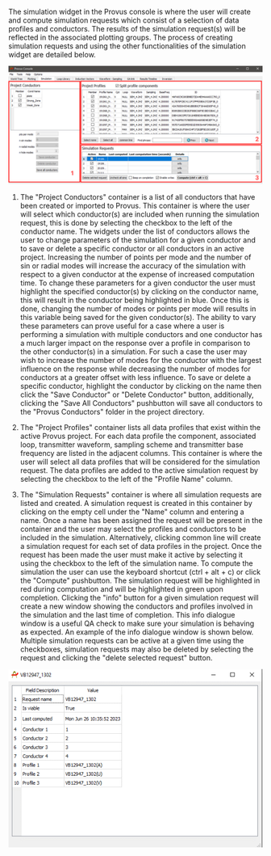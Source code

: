 The simulation widget in the Provus console is where the user will create and compute simulation requests which consist of a selection of data profiles and conductors. The results of the simulation request(s) will be reflected in the associated plotting groups. The process of creating simulation requests and using the other functionalities of the simulation widget are detailed below.

![The simulation widget in Provus divided into specific numbered containers for further explanation](../images/newsim_label.PNG)

1. The "Project Conductors" container is a list of all conductors that have been created or imported to Provus. This container is where the user will select which conductor(s) are included when running the simulation request, this is done by selecting the checkbox to the left of the conductor name. The widgets under the list of conductors allows the user to change parameters of the simulation for a given conductor and to save or delete a specific conductor or all conductors in an active project. Increasing the number of points per mode and the number of sin or radial modes will increase the accuracy of the simulation with respect to a given conductor at the expense of increased computation time. To change these parameters for a given conductor the user must highlight the specified conductor(s) by clicking on the conductor name, this will result in the conductor being highlighted in blue. Once this is done, changing the number of modes or points per mode will results in this variable being saved for the given conductor(s). The ability to vary these parameters can prove useful for a case where a user is performing a simulation with multiple conductors and one conductor has a much larger impact on the response over a profile in comparison to the other conductor(s) in a simulation. For such a case the user may wish to increase the number of modes for the conductor with the largest influence on the response while decreasing the number of modes for conductors at a greater offset with less influence. To save or delete a specific conductor, highlight the conductor by clicking on the name then click the "Save Conductor" or "Delete Conductor" button, additionally, clicking the "Save All Conductors" pushbutton will save all conductors to the "Provus Conductors" folder in the project directory.

2. The "Project Profiles" container lists all data profiles that exist within the active Provus project. For each data profile the component, associated loop, transmitter waveform, sampling scheme and transmitter base frequency are listed in the adjacent columns. This container is where the user will select all data profiles that will be considered for the simulation request. The data profiles are added to the active simulation request by selecting the checkbox to the left of the "Profile Name" column.

3. The "Simulation Requests" container is where all simulation requests are listed and created. A simulation request is created in this container by clicking on the empty cell under the "Name" column and entering a name. Once a name has been assigned the request will be present in the container and the user may select the profiles and conductors to be included in the simulation. Alternatively, clicking common line will create a simulation request for each set of data profiles in the project. Once the request has been made the user must make it active by selecting it using the checkbox to the left of the simulation name. To compute the simulation the user can use the keyboard shortcut (ctrl + alt + c) or click the "Compute" pushbutton. The simulation request will be highlighted in red during computation and will be highlighted in green upon completion. Clicking the "info" button for a given simulation request will create a new window showing the conductors and profiles involved in the simulation and the last time of completion. This info dialogue window is a useful QA check to make sure your simulation is behaving as expected. An example of the info dialogue window is shown below. Multiple simulation requests can be active at a given time using the checkboxes, simulation requests may also be deleted by selecting the request and clicking the "delete selected request" button.

![An example of a simulation request dialog window showing the data profiles and conductors included in the request](../images/simwidgetinfo.png)
